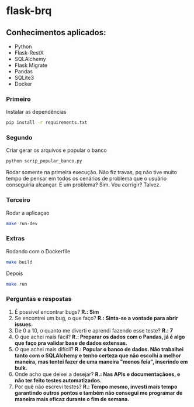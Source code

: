 # flask-brq

## Conhecimentos aplicados:
- Python
- Flask-RestX
- SQLAlchemy
- Flask Migrate
- Pandas
- SQLite3
- Docker

### Primeiro
Instalar as dependências
```bash
pip install -r requirements.txt
```

### Segundo
Criar gerar os arquivos e popular o banco
```bash
python scrip_popular_banco.py
```
Rodar somente na primeira execução. Não fiz travas, pq não tive muito tempo de pensar em todos os cenários de problema que o usuário conseguiria alcançar.
É um problema? Sim. Vou corrigir? Talvez.

### Terceiro
Rodar a aplicaçao
```bash
make run-dev
```

### Extras
Rodando com o Dockerfile
```bash
make build
```
Depois
```bash
make run
```

### Perguntas e respostas
1. É possível encontrar bugs? **R.: Sim**
2. Se encontrei um bug, o que faço? **R.: Sinta-se a vontade para abrir issues.**
3. De 0 a 10, o quanto me diverti e aprendi fazendo esse teste? **R.: 7**
4. O que achei mais fácil? **R.: Preparar os dados com o Pandas, já é algo que faço pra validar base de dados extensas.**
5. O que achei mais difícil? **R.: Popular o banco de dados. Não trabalhei tanto com o SQLAlchemy e tenho certeza que não escolhi a melhor maneira, mas tentei fazer de uma maneira "menos feia", inserindo em bulk.**
6. Onde acho que deixei a desejar? **R.: Nas APIs e documentaçãoes, e não ter feito testes automatizados.**
7. Por quê não escrevi testes? **R.: Tempo mesmo, investi mais tempo garantindo outros pontos e também não consegui me programar de maneira mais eficaz durante o fim de semana.**


